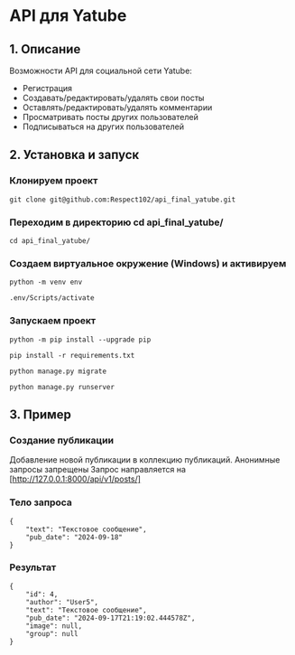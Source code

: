 # API для Yatube
## 1. Описание
Возможности API для социальной сети Yatube:
- Регистрация
- Создавать/редактировать/удалять свои посты
- Оставлять/редактировать/удалять комментарии
- Просматривать посты других пользователей
- Подписываться на других пользователей
## 2. Установка и запуск
### Клонируем проект
```
git clone git@github.com:Respect102/api_final_yatube.git
```
### Переходим в директорию cd api_final_yatube/
```
cd api_final_yatube/
```
### Создаем виртуальное окружение (Windows) и активируем
```
python -m venv env
```
```
.env/Scripts/activate
```
### Запускаем проект
```
python -m pip install --upgrade pip
```
```
pip install -r requirements.txt
```
```
python manage.py migrate
```
```
python manage.py runserver
```
## 3. Пример
### Создание публикации
Добавление новой публикации в коллекцию публикаций. Анонимные запросы запрещены
Запрос направляется на [http://127.0.0.1:8000/api/v1/posts/]
### Тело запроса
```
{
    "text": "Текстовое сообщение",
    "pub_date": "2024-09-18"
}
```
### Результат
```
{
    "id": 4,
    "author": "User5",
    "text": "Текстовое сообщение",
    "pub_date": "2024-09-17T21:19:02.444578Z",
    "image": null,
    "group": null
}
```

